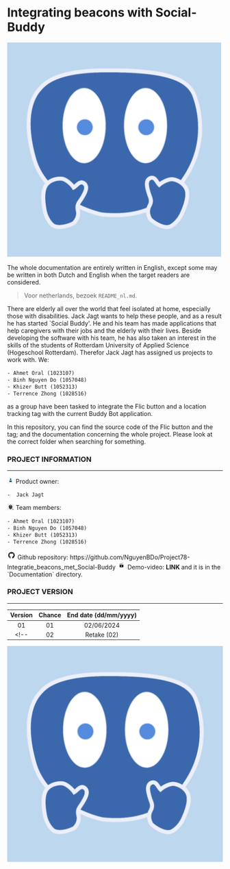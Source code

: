# Integrating beacons with Social-Buddy

<img src= "./README_media/Social_Buddy-logo.png" width="500" alt= "social-buddy-avatar-logo"> 

The whole documentation are entirely written in English, except some may be written in both Dutch and English when the target readers are considered. <br>
> Voor netherlands, bezoek `README_nl.md`.

There are elderly all over the world that feel isolated at home, especially those with disabilities. Jack Jagt wants to help these people, and as a result he has started `Social Buddy'. He and his team has made applications that help caregivers with their jobs and the elderly with their lives. Beside developing the software with his team, he has also taken an interest in the skills of the students of Rotterdam University of Applied Science (Hogeschool Rotterdam). Therefor Jack Jagt has assigned us projects to work with. We: <br>

    - Ahmet Oral (1023107)
    - Binh Nguyen Do (1057048)
    - Khizer Butt (1052313)
    - Terrence Zhong (1028516)
    
as a group have been tasked to integrate the Flic button and a location tracking tag with the current Buddy Bot application.

In this repository, you can find the source code of the Flic button and the tag; and the documentation concerning the whole project. Please look at the correct folder when searching for something.


### PROJECT INFORMATION
---

<img src="./README_media/PO-vector-graphics.jpg" alt="po-vector-graphics" width="16"/> 
Product owner: <br>

	-  Jack Jagt


<img src="./README_media/team-vector-graphics.jpg" alt="team-vector-graphics" width="16"/> 
Team members: <br>

    - Ahmet Oral (1023107)
    - Binh Nguyen Do (1057048)
    - Khizer Butt (1052313)
    - Terrence Zhong (1028516)


<img src="./README_media/GitHub-Logo.png" alt="github-logo" width="20"/> 
Github repository: https://github.com/NguyenBDo/Project78-Integratie_beacons_met_Social-Buddy

<img src="./README_media/Video_img.jpg" alt="video-vector-graphics" width="20"/> 
Demo-video: <b> LINK </b> and it is in the `Documentation` directory.

### PROJECT VERSION
---
| Version 	| Chance     	| End date (dd/mm/yyyy)	    |
| :-------:	| :-----------:	| :-----------------------: |
| 01		| 		01		| 02/06/2024 				|
<!-- | 02  	 	| Retake (02)   | 30/06/2024				| -->




<img src= "./README_media/Social_Buddy-logo.png" width= "1000" alt= "social-buddy-avatar-logo"> 

